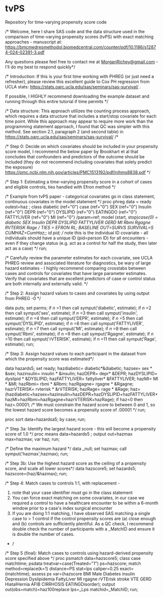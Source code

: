 # tvPS
Repository for time-varying propensity score code

/* Welcome, here I share SAS code and the data structure used in the comparison of time-varying propensity scores (tvPS) with exact
matching approaches - manuscript at: https://bmcmedresmethodol.biomedcentral.com/counter/pdf/10.1186/s12874-024-02391-3.pdf 

Any questions please feel free to contact me at MorganRichey@gmail.com - I'll do my best to respond quickly*/

/* Introduction:  If this is your first time working with PHREG (or just need a refresher), please review this excellent guide to Cox PH regression from UCLA stats: https://stats.oarc.ucla.edu/sas/seminars/sas-survival/ .  

If possible, I HIGHLY recommend downloading the example dataset and running through this entire tutorial if time permits */

  /* Data structure:  This approach utilizes the counting process approach, which requires a data structure that includes a start/stop covariate for each time point.  While this approach may appear to require more work than the programming statement approach, I found that QC was simpler with this method.  See section 2.1, paragraph 2 (and second table) in https://stats.oarc.ucla.edu/sas/seminars/sas-survival/     /* 

/* Step 0:  Decide on which covariates should be included in your propensity score model, I recommend the below paper by Brookhart et al that concludes that confounders and predictors of the outcome should be included (they do not recommend including covariates that solely predict the exposure)
https://pmc.ncbi.nlm.nih.gov/articles/PMC1513192/pdf/nihms8838.pdf
*/

/* Step 1:  Estimating a time-varying propensity score in a cohort of cases and eligible controls, ties handled with Efron method */

/* Example from tvPS paper - categorical covariates go in class statement, continuous covariates in the model statement */
proc phreg data = ready outest=haz ;
class 
diabetic (ref="0")
case (ref="0")
SEX (ref="0")
Insulin (ref="0")
DEPR (ref="0")
DYSLIPID (ref="0")
EATINGDO (ref="0")
FATTYLIVER (ref="0")
MI (ref="0")
/param=ref;
model (start, stop)*case(0) = diabetic SEX Insulin DEPR DYSLIPID FATTYLIVER GERD MI Rbmi Rgagne RVTERISK Rage 
/ TIES = EFRON RL; 
 BASELINE OUT=SURVS SURVIVAL=S CUMHAZ=CumHaz;;
 id pid; /* note this is the individual ID covariate - all individuals should have a unique ID (pid=person ID) for all encounters - even if they change status (e.g. act as a control for half the study, then later act as a case) */
 run;

/* Carefully review the parameter estimates for each covariate, see UCLA PHREG review and associated literature for diagnostics, be wary of large hazard estimates - I highly recommend comparing crosstabs between cases and controls for covariates that have large parameter estimates.  Verify that covariates that are excellent predictors of case or control status are both internally and externally valid. */

/* Step 2:  Assign hazard values to cases and covariates by using output from PHREG -0  */


data puts;
set parms;
if _n_ =1 then call symput('diabetic', estimate);
if _n_ =2 then call symput('sex', estimate);
if _n_ =3 then call symput('insulin', estimate);
if _n_ =4 then call symput('DEPR', estimate);
if _n_ =5 then call symput('DYSLIPID', estimate);
if _n_ =6 then call symput('FATTYLIVER', estimate);
if _n_ =7 then call symput('MI', estimate);
if _n_ =8 then call symput('Rbmi', estimate);
if _n_ =9 then call symput('Rgagne', estimate);
if _n_ =10 then call symput('rVTERISK', estimate);
if _n_ =11 then call symput('Rage', estimate);
run;


 /* Step 3:  Assign hazard values to each participant in the dataset from which the propensity score was estimated*/
 
data hazards5;
set ready;
hazdiabetic= diabetic*&diabetic;
hazsex= sex * &sex;
hazinsulin= insulin * &insulin;
hazDEPR= depr* &DEPR;
hazDYSLIPID= dyslipid * &DYSLIPID;
hazFATTYLIVER= fattyliver* &FATTYLIVER;
hazMI= MI * &MI;
hazRbmi= rbmi * &Rbmi;
hazRgagne= rgagne * &Rgagne;
hazrVTERISK= rvterisk * &rVTERISK;
hazRage= rage * &Rage;
haz=(hazdiabetic+hazsex+hazinsulin+hazDEPR+hazDYSLIPID+hazFATTYLIVER+hazMI+hazRbmi+hazRgagne+hazrVTERISK+hazRage);
if haz<0 then haz=.00001; /* We must constrain the hazard score to between 0 and 1, so the lowest hazard score becomes a propensity score of .00001 */
run;

proc sort data=hazardsa5;
by case;
run;

/* Step 3a:  Identify the largest hazard score - this will become a propensity score of 1.0 */
proc means data=hazards5 ;
output out=hazmax max=hazmax;
var haz;
run;

/* Define the maximum hazard */
data _null;
set hazmax;
call symput('hazmax',hazmax);
run;

/* Step 3b:  Use the highest hazard score as the ceiling of a propensity score, and scale all lower scores*/
data hazscore5;
set hazards5;
hazscore=(haz/&hazmax);
run;

/* Step 4:  Match cases to controls 1:1, with replacement - 
1.  note that your case identifier must go in the class statement
2.  You can force exact matching on some covariates, in our case we required a control to have a healthcare encounter to be within a 6-month window prior to a case's index surgical encounter
3.  If you are doing 1:1 matching, I have observed SAS matching a single case to > 1 control if the control propensity scores are (a) close enough and (b) controls are sufficiently plentiful.  As a QC check, I recommend double check the number of participants with a _MatchID and ensure it is double the number of cases.    
* /

/* Step 5 (final):  Match cases to controls using hazard-derived propensity score specified above */
proc psmatch data=hazscore5;
class case matchtime;
psdata treatvar=case(Treated="1") ps=hazscore;
match method=replace(k=1) distance=PS stat=lps caliper=0.25 exact=(matchtime);
assess ps var=(hazscore BMI Male Diabetes insulin Depression Dyslipidemia FattyLiver MI rgagne rVTErisk stroke VTE GERD HiatalHernia AFIB CIRRHOSIS EATINGDisorder);
output out(obs=match)=haz100replace lps=_Lps matchid=_MatchID;
run;

 
